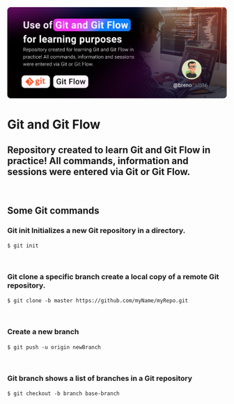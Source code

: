 <img src="https://raw.githubusercontent.com/BrenoItalo16/git-gitflow/main/assets/git_banner-en.png?token=GHSAT0AAAAAACDY2Q4YVKWS3T2LTPJSYGS4ZEPO4EQ"/>
<!-- <img src="https://img.shields.io/static/v1?label=User&message=BrenoItalo16&color=7159c1&style=for-the-badge"/> -->
<br>

# Git and Git Flow
## Repository created to learn Git and Git Flow in practice! All commands, information and sessions were entered via Git or Git Flow.

<div>
  <br>
  <h2>Some Git commands</h2>
  
  ### Git init  Initializes a new Git repository in a directory.
```shell
$ git init
```
<br>

  ### Git clone a specific branch create a local copy of a remote Git repository.
```shell
$ git clone -b master https://github.com/myName/myRepo.git
```
<br>

  ### Create a new branch
```shell
$ git push -u origin newBranch
```
<br>

  ### Git branch shows a list of branches in a Git repository
```shell
$ git checkout -b branch base-branch
```
<br>

</div> 

<!--
```shell
cat ~/TOKEN.txt | docker login https://docker.pkg.github.com -u <em>USERNAME</em> --password-stdin
```
-->
